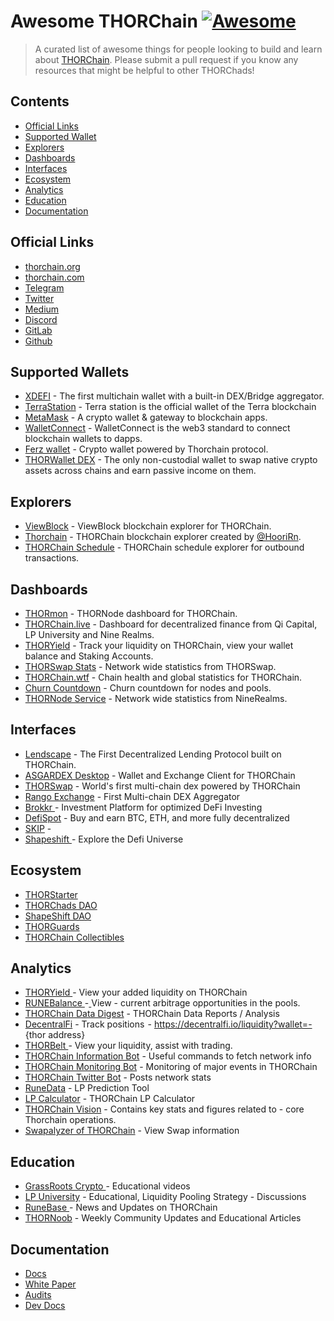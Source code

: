# Awesome THORChain [![Awesome](https://awesome.re/badge.svg)](https://awesome.re)
> A curated list of awesome things for people looking to build and learn about [THORChain](https://thorchain.org).
> Please submit a pull request if you know any resources that might be helpful to other THORChads!

## Contents
- [Official Links](#official-links)
- [Supported Wallet](#supported-wallet)
- [Explorers](#explorers)
- [Dashboards](#dashboards)
- [Interfaces](#interfaces)
- [Ecosystem](#ecosystem)
- [Analytics](#analytics)
- [Education](#education)
- [Documentation](#documentation)

## Official Links
- [thorchain.org](http://thorchain.org)
- [thorchain.com](https://www.thorchain.com)
- [Telegram](https://t.me/thorchain\_org) 
- [Twitter](https://twitter.com/THORchain) 
- [Medium](https://medium.com/thorchain)
- [Discord](https://discord.gg/dqEHTHkrc5)
- [GitLab](https://gitlab.com/thorchain)
- [Github](https://github.com/thorchain)

## Supported Wallets
- [XDEFI](https://www.xdefi.io/) - The first multichain wallet with a built-in DEX/Bridge aggregator.
- [TerraStation](https://station.terra.money/) - Terra station is the official wallet of the Terra blockchain
- [MetaMask](https://metamask.io/) - A crypto wallet & gateway to blockchain apps.
- [WalletConnect](https://walletconnect.org/) - WalletConnect is the web3 standard to connect blockchain wallets to dapps.
- [Ferz wallet](https://ferz.com/) - Crypto wallet powered by Thorchain protocol.
- [THORWallet DEX](https://www.thorwallet.org/) - The only non-custodial wallet to swap native crypto assets across chains and earn passive income on them.
## Explorers
- [ViewBlock](https://viewblock.io/thorchain) - ViewBlock blockchain explorer for THORChain.
- [Thorchain](https://thorchain.net/) - THORChain blockchain explorer created by [@HooriRn](https://github.com/HooriRn).
- [THORChain Schedule](https://thorchain-scheduled-tx.web.app/) - THORChain schedule explorer for outbound transactions.

## Dashboards
- [THORmon](https://thorchain.network/) - THORNode dashboard for THORChain.
- [THORChain.live](https://thorchain.live/) - Dashboard for decentralized finance from Qi Capital, LP University and Nine Realms.
- [THORYield](https://app.thoryield.com/dashboard) - Track your liquidity on THORChain, view your wallet balance and Staking Accounts.
- [THORSwap Stats](https://app.thorswap.finance/stats) - Network wide statistics from THORSwap.
- [THORChain.wtf](https://thorchain.wtf/) - Chain health and global statistics for THORChain.
- [Churn Countdown](https://veado.github.io/thorchain-churn-countdown/) - Churn countdown for nodes and pools.
- [THORNode Service](https://dashboards.ninerealms.com/#thornode-service) - Network wide statistics from NineRealms.

## Interfaces
- [Lendscape](https://lendscape.so/) - The First Decentralized Lending Protocol built on THORChain.
- [ASGARDEX Desktop](https://github.com/thorchain/asgardex-electron/releases/)  - Wallet and Exchange Client for THORChain
- [THORSwap](https://thorswap.finance) - World's first multi-chain dex powered by THORChain
- [Rango Exchange](https://rango.exchange) - First Multi-chain DEX Aggregator
- [Brokkr ](https://app.brokkr.finance/#/)- Investment Platform for optimized DeFi Investing
- [DefiSpot](https://www.defispot.com/trade) - Buy and earn BTC, ETH, and more fully decentralized
- [SKIP](https://app.skip.exchange/) - 
- [Shapeshift ](https://shapeshift.com)- Explore the Defi Universe
## Ecosystem
- [THORStarter](https://thorstarter.org/)
- [THORChads DAO](https://thorchads.com/)
- [ShapeShift DAO](https://shapeshift.com/shapeshift-decentralize-airdrop)
- [THORGuards](https://www.thorguards.com/)
- [THORChain Collectibles](https://opensea.io/collection/thorchain-collectibles)

## Analytics
- [THORYield ](https://thoryield.com)- View your added liquidity on THORChain
- [RUNEBalance ](https://www.runebalance.com/#/pools)-[ ](https://www.runebalance.com/#/pools)View - current arbitrage opportunities in the pools.&#x20;
- [THORChain Data Digest](https://alexsimpson96.medium.com) - THORChain Data Reports / Analysis&#x20;
- [DecentralFi](https://decentralfi.io) - Track positions  - https://decentralfi.io/liquidity?wallet=- {thor address}
- [THORBelt ](https://www.thorbelt.com)-  View your liquidity, assist with trading.
- [THORChain Information Bot](https://t.me/thor\_infobot) - Useful commands to fetch network info
- [THORChain Monitoring Bot](https://t.me/thorchain\_alert) - Monitoring of major events in THORChain
- [THORChain Twitter Bot](https://twitter.com/thor\_bot) - Posts network stats
- [RuneData](https://runedata.info)  - LP Prediction Tool
- [LP Calculator](https://science.flipsidecrypto.com/thorchain/) - THORChain LP Calculator
- [THORChain Vision](https://thorchain.vision/console)  - Contains key stats and figures related to - core Thorchain operations.
- [Swapalyzer of THORChain](https://swapalyzer.ofthor.com) - View Swap information
## Education
- [GrassRoots Crypto ](https://www.youtube.com/c/GrassRootsCrypto/)- Educational videos
- [LP University](https://discord.gg/jVWS4EAYhh)    -  Educational, Liquidity Pooling Strategy - Discussions
- [RuneBase ](https://www.runebase.org)-  News and Updates on THORChain
- [THORNoob](https://medium.com/@THORNoob)  - Weekly Community Updates and Educational Articles

## Documentation
- [Docs](https://docs.thorchain.org)
- [White Paper](https://github.com/thorchain/Resources/blob/master/Whitepapers/THORChain-Whitepaper-May2020.pdf) 
- [Audits](https://github.com/thorchain/Resources/tree/master/Audits)
- [Dev Docs](https://dev.thorchain.org/)